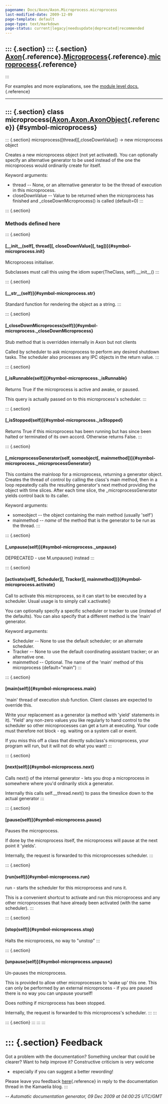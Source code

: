 ```yaml
---
pagename: Docs/Axon/Axon.Microprocess.microprocess
last-modified-date: 2009-12-09
page-template: default
page-type: text/markdown
page-status: current|legacy|needsupdate|deprecated|recommended
---
```

::: {.section}
::: {.section}
[Axon](/Docs/Axon/Axon.html){.reference}.[Microprocess](/Docs/Axon/Axon.Microprocess.html){.reference}.[microprocess](/Docs/Axon/Axon.Microprocess.microprocess.html){.reference}
---------------------------------------------------------------------------------------------------------------------------------------------------------------------------------
:::

For examples and more explanations, see the [module level
docs.](/Docs/Axon/Axon.Microprocess.html){.reference}

------------------------------------------------------------------------

::: {.section}
class microprocess([Axon.Axon.AxonObject](/Docs/Axon/Axon.Axon.AxonObject.html){.reference}) {#symbol-microprocess}
--------------------------------------------------------------------------------------------

::: {.section}
microprocess(\[thread\]\[,closeDownValue\]) -\> new microprocess object

Creates a new microprocess object (not yet activated). You can
optionally specify an alternative generator to be used instead of the
one the microprocess would ordinarily create for itself.

Keyword arguments:

-   thread \-- None, or an alternative generator to be the thread of
    execution in this microprocess.
-   closeDownValue \-- Value to be returned when the microprocess has
    finished and \_closeDownMicroprocess() is called (default=0)
:::

::: {.section}
### Methods defined here

::: {.section}
#### [\_\_init\_\_(self\[, thread\]\[, closeDownValue\]\[, tag\])]{#symbol-microprocess.__init__}

Microprocess initialiser.

Subclasses must call this using the idiom super(TheClass,
self).\_\_init\_\_()
:::

::: {.section}
#### [\_\_str\_\_(self)]{#symbol-microprocess.__str__}

Standard function for rendering the object as a string.
:::

::: {.section}
#### [\_closeDownMicroprocess(self)]{#symbol-microprocess._closeDownMicroprocess}

Stub method that is overridden internally in Axon but not clients

Called by scheduler to ask microprocess to perform any desired shutdown
tasks. The scheduler also processes any IPC objects in the return value.
:::

::: {.section}
#### [\_isRunnable(self)]{#symbol-microprocess._isRunnable}

Returns True if the microprocess is active and awake, or paused.

This query is actually passed on to this microprocess\'s scheduler.
:::

::: {.section}
#### [\_isStopped(self)]{#symbol-microprocess._isStopped}

Returns True if this microprocess has been running but has since been
halted or terminated of its own accord. Otherwise returns False.
:::

::: {.section}
#### [\_microprocessGenerator(self, someobject\[, mainmethod\])]{#symbol-microprocess._microprocessGenerator}

This contains the mainloop for a microprocess, returning a generator
object. Creates the thread of control by calling the class\'s main
method, then in a loop repeatedly calls the resulting generator\'s next
method providing the object with time slices. After each time slice, the
\_microprocessGenerator yields control back to its caller.

Keyword arguments:

-   someobject \-- the object containing the main method (usually
    \'self\')
-   mainmethod \-- *name* of the method that is the generator to be run
    as the thread.
:::

::: {.section}
#### [\_unpause(self)]{#symbol-microprocess._unpause}

DEPRECATED - use M.unpause() instead
:::

::: {.section}
#### [activate(self\[, Scheduler\]\[, Tracker\]\[, mainmethod\])]{#symbol-microprocess.activate}

Call to activate this microprocess, so it can start to be executed by a
scheduler. Usual usage is to simply call x.activate()

You can optionally specify a specific scheduler or tracker to use
(instead of the defaults). You can also specify that a different method
is the \'main\' generator.

Keyword arguments:

-   Scheduler \-- None to use the default scheduler; or an alternate
    scheduler.
-   Tracker \-- None to use the default coordinating assistant tracker;
    or an alternative one.
-   mainmethod \-- Optional. The name of the \'main\' method of this
    microprocess (default=\"main\")
:::

::: {.section}
#### [main(self)]{#symbol-microprocess.main}

\'main\' thread of execution stub function. Client classes are expected
to override this.

Write your replacement as a generator (a method with \'yield\'
statements in it). \'Yield\' any non-zero values you like regularly to
hand control to the scheduler so other microprocesses can get a turn at
executing. Your code must therefore not block - eg. waiting on a system
call or event.

If you miss this off a class that directly subclass\'s microprocess,
your program will run, but it will not do what you want!
:::

::: {.section}
#### [next(self)]{#symbol-microprocess.next}

Calls next() of the internal generator - lets you drop a microprocess in
somewhere where you\'d ordinarily stick a generator.

Internally this calls self.\_\_thread.next() to pass the timeslice down
to the actual generator
:::

::: {.section}
#### [pause(self)]{#symbol-microprocess.pause}

Pauses the microprocess.

If done by the microprocess itself, the microprocess will pause at the
next point it \'yields\'.

Internally, the request is forwarded to this microprocesses scheduler.
:::

::: {.section}
#### [run(self)]{#symbol-microprocess.run}

run - starts the scheduler for this microprocess and runs it.

This is a convenient shortcut to activate and run this microprocess and
any other microprocesses that have already been activated (with the same
scheduler).
:::

::: {.section}
#### [stop(self)]{#symbol-microprocess.stop}

Halts the microprocess, no way to \"unstop\"
:::

::: {.section}
#### [unpause(self)]{#symbol-microprocess.unpause}

Un-pauses the microprocess.

This is provided to allow other microprocesses to \'wake up\' this one.
This can only be performed by an external microprocess - if you are
paused there is no way you can unpause yourself!

Does nothing if microprocess has been stopped.

Internally, the request is forwarded to this microprocess\'s scheduler.
:::
:::

::: {.section}
:::
:::
:::

::: {.section}
Feedback
========

Got a problem with the documentation? Something unclear that could be
clearer? Want to help improve it? Constructive criticism is very welcome
- especially if you can suggest a better rewording!

Please leave you feedback
[here](../../../cgi-bin/blog/blog.cgi?rm=viewpost&nodeid=1142023701){.reference}
in reply to the documentation thread in the Kamaelia blog.
:::

*\-- Automatic documentation generator, 09 Dec 2009 at 04:00:25 UTC/GMT*
